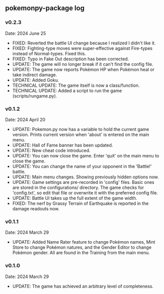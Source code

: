 ## pokemonpy-package log

### v0.2.3
Date: 2024 June 25
* FIXED: Reverted the battle UI change because I realized I didn't like it.
* FIXED: Fighting-type moves were super-effective against Fire-types instead of Normal-types. Fixed this.
* FIXED: Typo in Fake Out description has been corrected.
* UPDATE: The game will no longer break if it can't find the config file.
* UPDATE: The game now reports Pokémon HP when Pokémon heal or take indirect damage.
* UPDATE: Added Goku.
* TECHNICAL UPDATE: The game itself is now a class/function. 
* TECHNICAL UPDATE: Added a script to run the game (scripts/rungame.py). 

### v0.1.2
Date: 2024 April 20
* UPDATE: Pokemon.py now has a variable to hold the current game version. Prints current version when 'about' is entered on the main menu.
* UPDATE: Hall of Fame banner has been updated.
* UPDATE: New cheat code introduced.
* UPDATE: You can now close the game. Enter 'quit' on the main menu to close the game.
* UPDATE: You can change the name of your opponent in the 'Battle!' battle.
* UPDATE: Main menu changes. Showing previously hidden options now.
* UPDATE: Game settings are pre-recorded in 'config' files. Basic ones are stored in the configurations/ directory.
The game checks for 'config.txt', so edit that file or overwrite it with the preferred config file.
* UPDATE: Battle UI takes up the full extent of the game width.
* FIXED: The nerf by Grassy Terrain of Earthquake is reported in the damage readouts now.

### v0.1.1
Date: 2024 March 29
* UPDATE: Added Name Rater feature to change Pokémon names, Mint Store to
  change Pokémon natures, and the Gender Editor to change Pokémon gender.
  All are found in the Training from the main menu.

### v0.1.0
Date: 2024 March 29
* UPDATE: The game has achieved an arbitrary level of completeness.

